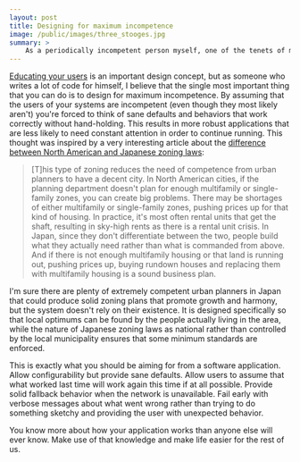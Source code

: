 ```yaml
---
layout: post
title: Designing for maximum incompetence
image: /public/images/three_stooges.jpg
summary: >
    As a periodically incompetent person myself, one of the tenets of my design philosophy (in many areas, though especially software) is to design for maximum incompetence -- never ever assume that the person using what you've built will be anywhere near competent, and make sure that your product will work just fine regardless.
---
```


[Educating your users](http://www.smashingmagazine.com/2008/01/16/evolve-your-user-interface-to-educate-your-users/) is an important design concept, but as someone who writes a lot of code for himself, I believe that the single most important thing that you can do is to design for maximum incompetence. By assuming that the users of your systems are incompetent (even though they most likely aren't) you're forced to think of sane defaults and behaviors that work correctly without hand-holding. This results in more robust applications that are less likely to need constant attention in order to continue running. This thought was inspired by a very interesting article about the [difference between North American and Japanese zoning laws](http://urbankchoze.blogspot.com/2014/04/japanese-zoning.html):

> [T]his type of zoning reduces the need of competence from urban planners to have a decent city. In North American cities, if the planning department doesn't plan for enough multifamily or single-family zones, you can create big problems. There may be shortages of either multifamily or single-family zones, pushing prices up for that kind of housing. In practice, it's most often rental units that get the shaft, resulting in sky-high rents as there is a rental unit crisis. In Japan, since they don't differentiate between the two, people build what they actually need rather than what is commanded from above. And if there is not enough multifamily housing or that land is running out, pushing prices up, buying rundown houses and replacing them with multifamily housing is a sound business plan.

I'm sure there are plenty of extremely competent urban planners in Japan that could produce solid zoning plans that promote growth and harmony, but the system doesn't rely on their existence. It is designed specifically so that local optimums can be found by the people actually living in the area, while the nature of Japanese zoning laws as national rather than controlled by the local municipality ensures that some minimum standards are enforced.

This is exactly what you should be aiming for from a software application. Allow configurability but provide sane defaults. Allow users to assume that what worked last time will work again this time if at all possible. Provide solid fallback behavior when the network is unavailable. Fail early with verbose messages about what went wrong rather than trying to do something sketchy and providing the user with unexpected behavior.

You know more about how your application works than anyone else will ever know. Make use of that knowledge and make life easier for the rest of us.
